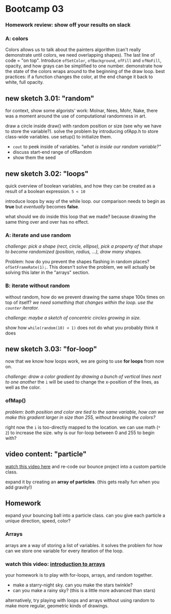 # Bootcamp 03

### Homework review: show off your results on slack

### A: colors

Colors allows us to talk about the painters algorithm (can't really demonstrate until colors, we need overlapping shapes). The last line of code = "on top". Introduce `ofSetColor`, `ofBackground`, `ofFill` and `ofNoFill`, opacity, and how grays can be simplified to one number. demonstrate how the state of the colors wraps around to the beginning of the draw loop. best practices: if a function changes the color, at the end change it back to white, full opacity.

## new sketch 3.01: "random"

for context, show some algorists' work: Molnar, Nees, Mohr, Nake, there was a moment around the use of computational randomness in art.

draw a circle inside draw() with random position or size (see why we have to store the variable?). solve the problem by introducing ofApp.h to store class-wide variables. use setup() to initialize them.

- `cout` to peek inside of variables. *"what is inside our random variable?"*
- discuss start-end range of ofRandom
- show them the seed

## new sketch 3.02: "loops"

quick overview of boolean variables, and how they can be created as a result of a boolean expression. `5 < 10`

introduce loops by way of the while loop. our comparison needs to begin as **true** but *eventually* becomes **false**.

what should we do inside this loop that we made? because drawing the same thing over and over has no effect.

### A: iterate and use random

*challenge: pick a shape (rect, circle, ellipse), pick a property of that shape to become randomized (position, radius, ...), draw many shapes.*

Problem: how do you prevent the shapes flashing in random places? `ofSetFrameRate(1);`. This doesn't solve the problem, we will actually be solving this later in the "arrays" section.

### B: iterate without random

without random, how do we prevent drawing the same shape 100x times on top of itself? *we need something that changes within the loop. use the `counter` iterator.*

*challenge: maybe a sketch of concentric circles growing in size.*

show how `while(random(10) < 1)` does not do what you probably think it does

## new sketch 3.03: "for-loop"

now that we know how loops work, we are going to use **for loops** from now on.

*challenge: draw a color gradient by drawing a bunch of vertical lines next to one another* the `i` will be used to change the x-position of the lines, as well as the color.

### ofMap()

*problem: both position and color are tied to the same variable, how can we make this gradient larger in size than 255, without breaking the colors?*

right now the `i` is too-directly mapped to the location. we can use math (`* 2`) to increase the size. why is our for-loop between 0 and 255 to begin with?


## video content: "particle"

[watch this video here](https://www.youtube.com/watch?v=efpIiXcy5tM) and re-code our bounce project into a custom particle class.

expand it by creating an **array of particles**. (this gets really fun when you add gravity!)

## Homework


expand your bouncing ball into a particle class. can you give each particle a unique direction, speed, color?

### Arrays

arrays are a way of storing a list of variables. it solves the problem for how can we store one variable for every iteration of the loop.

### watch this video: [introduction to arrays](https://www.youtube.com/watch?v=6PxIhuwvQ_4)

your homework is to play with for-loops, arrays, and random together.

- make a starry-night sky. can you make the stars twinkle?
- can you make a rainy sky? (this is a little more advanced than stars)

alternatively, try playing with loops and arrays without using random to make more regular, geometric kinds of drawings.